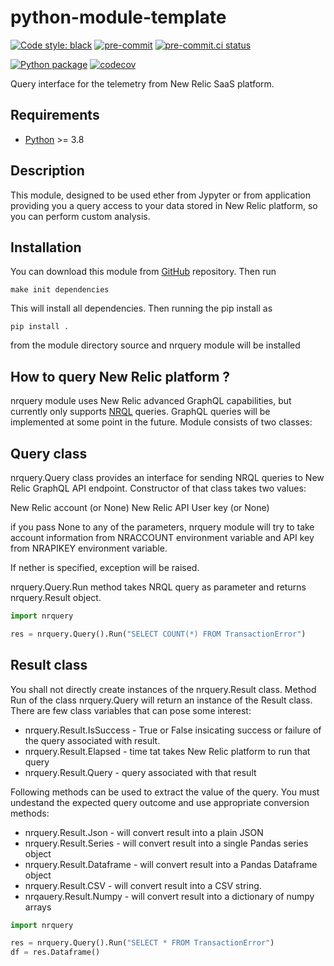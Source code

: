 # python-module-template

[![Code style: black](https://img.shields.io/badge/code%20style-black-000000.svg)](https://github.com/psf/black)
[![pre-commit](https://img.shields.io/badge/pre--commit-enabled-brightgreen?logo=pre-commit&logoColor=white)](https://github.com/pre-commit/pre-commit)
[![pre-commit.ci status](https://results.pre-commit.ci/badge/github/vulogov/nrquery/main.svg)](https://results.pre-commit.ci/latest/github/vulogov/nrquery/main)

[![Python package](https://github.com/vulogov/nrquery/actions/workflows/python-tests.yml/badge.svg?branch=main)](https://github.com/vulogov/nrquery/actions/workflows/python-tests.yml)
[![codecov](https://codecov.io/gh/vulogov/nrquery/branch/main/graph/badge.svg?token=YCYBT8TA13)](https://codecov.io/gh/vulogov/nrquery)

Query interface for the telemetry from New Relic SaaS platform.

## Requirements

- [Python](https://python.org) >= 3.8

## Description

This module, designed to be used ether from Jypyter or from application providing you a query  access to your data stored in New Relic platform, so you can perform custom analysis.

## Installation

You can download this module from [GitHub](https://github.com/vulogov/nrquery) repository. Then run

```
make init dependencies
```
This  will install all dependencies. Then running the pip install as

```
pip install .
```
from the module directory source and nrquery module will be installed

## How to query New Relic platform ?

nrquery module uses New Relic advanced GraphQL capabilities, but currently only supports [NRQL](https://docs.newrelic.com/docs/query-your-data/nrql-new-relic-query-language/get-started/introduction-nrql-new-relics-query-language/) queries. GraphQL queries will be implemented at some point in the future. Module consists of two classes:

## Query class

nrquery.Query class provides an interface for sending NRQL queries to New Relic GraphQL API endpoint. Constructor of that class takes two values:

New Relic account (or None)
New Relic API User key (or None)

if you pass None to any of the parameters, nrquery module will try to take account information from NRACCOUNT environment variable and API key from NRAPIKEY environment variable.

If nether is specified, exception will be raised.

nrquery.Query.Run method takes NRQL query as parameter and returns nrquery.Result object.

```python
import nrquery

res = nrquery.Query().Run("SELECT COUNT(*) FROM TransactionError")
```

## Result class

You shall not directly create instances of the nrquery.Result class. Method Run of the class nrquery.Query will return an instance of the Result class. There are few class variables that can pose some interest:

* nrquery.Result.IsSuccess - True or False insicating success or failure of the query associated with result.
* nrquery.Result.Elapsed - time tat takes New Relic platform to run that query
* nrquery.Result.Query - query associated with that result

Following methods can be used to extract the value of the query. You must undestand the expected query outcome and use appropriate conversion methods:

* nrquery.Result.Json - will convert result into a plain JSON
* nrquery.Result.Series - will convert result into a single Pandas series object
* nrquery.Result.Dataframe - will convert result into a Pandas Dataframe object
* nrquery.Result.CSV - will convert result into a CSV string.
* nrqauery.Result.Numpy - will convert result into a dictionary of numpy arrays

```python
import nrquery

res = nrquery.Query().Run("SELECT * FROM TransactionError")
df = res.Dataframe()
```
